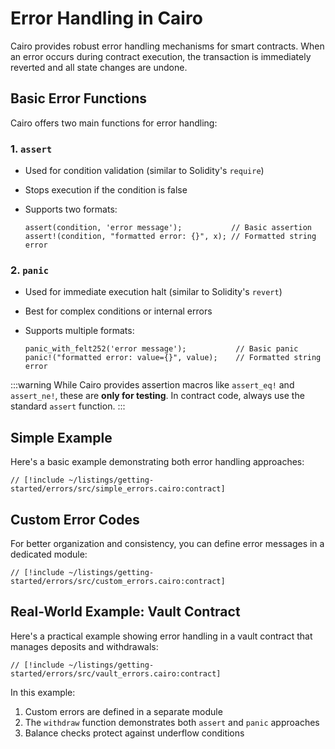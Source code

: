 # Error Handling in Cairo

Cairo provides robust error handling mechanisms for smart contracts. When an error occurs during contract execution, the transaction is immediately reverted and all state changes are undone.

## Basic Error Functions

Cairo offers two main functions for error handling:

### 1. `assert`

- Used for condition validation (similar to Solidity's `require`)
- Stops execution if the condition is false
- Supports two formats:

  ```cairo
  assert(condition, 'error message');           // Basic assertion
  assert!(condition, "formatted error: {}", x); // Formatted string error
  ```

### 2. `panic`

- Used for immediate execution halt (similar to Solidity's `revert`)
- Best for complex conditions or internal errors
- Supports multiple formats:

  ```cairo
  panic_with_felt252('error message');           // Basic panic
  panic!("formatted error: value={}", value);    // Formatted string error
  ```

:::warning
While Cairo provides assertion macros like `assert_eq!` and `assert_ne!`, these are **only for testing**. In contract code, always use the standard `assert` function.
:::

## Simple Example

Here's a basic example demonstrating both error handling approaches:

```cairo
// [!include ~/listings/getting-started/errors/src/simple_errors.cairo:contract]
```

## Custom Error Codes

For better organization and consistency, you can define error messages in a dedicated module:

```cairo
// [!include ~/listings/getting-started/errors/src/custom_errors.cairo:contract]
```

## Real-World Example: Vault Contract

Here's a practical example showing error handling in a vault contract that manages deposits and withdrawals:

```cairo
// [!include ~/listings/getting-started/errors/src/vault_errors.cairo:contract]
```

In this example:

1. Custom errors are defined in a separate module
2. The `withdraw` function demonstrates both `assert` and `panic` approaches
3. Balance checks protect against underflow conditions

